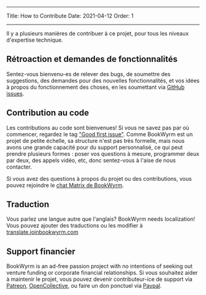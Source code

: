- - -
Title: How to Contribute Date: 2021-04-12 Order: 1
- - -

Il y a plusieurs manières de contribuer à ce projet, pour tous les niveaux d'expertise technique.

## Rétroaction et demandes de fonctionnalités
Sentez-vous bienvenu-es de relever des bugs, de soumettre des suggestions, des demandes pour des nouvelles fonctionnalités, et vos idées à propos du fonctionnement des choses, en les soumettant via [GitHub issues](https://github.com/bookwyrm-social/bookwyrm/issues).

## Contribution au code
Les contributions au code sont bienvenues! Si vous ne savez pas par où commencer, regardez le tag ["Good first issue"](https://github.com/bookwyrm-social/bookwyrm/issues?q=is%3Aissue+is%3Aopen+label%3A%22good+first+issue%22). Comme BookWyrm est un projet de petite échelle, sa structure n'est pas très formelle, mais nous avons une grande capacité pour du support personnalisé, ce qui peut prendre plusieurs formes : poser vos questions à mesure, programmer deux par deux, des appels vidéo, etc, donc sentez-vous à l'aise de nous contacter.

Si vous avez des questions à propos du projet ou des contributions, vous pouvez rejoindre le [chat Matrix de BookWyrm](https://app.element.io/#/room/#bookwyrm:matrix.org).

## Traduction
Vous parlez une langue autre que l'anglais? BookWyrm needs localization! Vous pouvez ajouter des traductions ou les modifier à [translate.joinbookwyrm.com](http://translate.joinbookwyrm.com/)

## Support financier
BookWyrm is an ad-free passion project with no intentions of seeking out venture funding or corporate financial relationships. Si vous souhaitez aider à maintenir le projet, vous pouvez devenir contributeur-ice de support via [Patreon](https://www.patreon.com/bookwyrm), [OpenCollective](https://opencollective.com/bookwyrm), ou faire un don ponctuel via [Paypal](https://paypal.me/oulipo).
